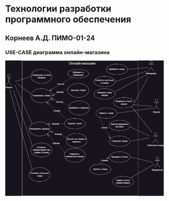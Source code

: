 # Технологии разработки программного обеспечения
## Корнеев А.Д. ПИМО-01-24
### USE-CASE диаграмма онлайн-магазина

![alt text](https://github.com/mik0war/SoftDevTech/blob/USE-CASE/Use-case.jpg) 
